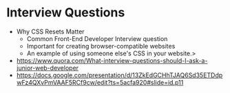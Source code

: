 # Interview Questions

* Why CSS Resets Matter
  * Common Front-End Developer Interview question
  * Important for creating browser-compatible websites
  * An example of using someone else's CSS in your website.>
* <https://www.quora.com/What-interview-questions-should-I-ask-a-junior-web-developer>
* <https://docs.google.com/presentation/d/13ZkEdGCHhTJAQ6Sd35ETDdpwFz4QXvPmVAAF5RCf9cw/edit?ts=5acfa920#slide=id.p11>
